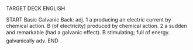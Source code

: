 TARGET DECK
ENGLISH

START
Basic
Galvanic
Back: adj. 1 a producing an electric current by chemical action. B (of electricity) produced by chemical action. 2 a sudden and remarkable (had a galvanic effect). B stimulating; full of energy.  galvanically adv.
END
